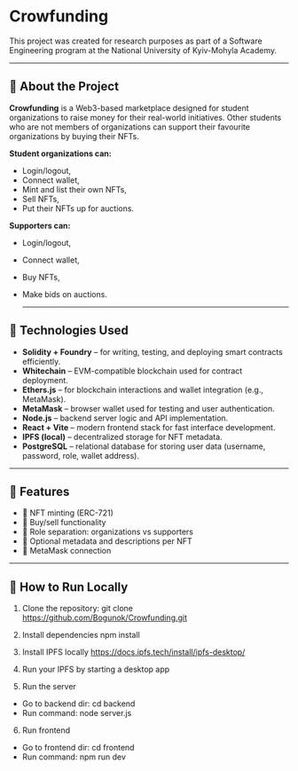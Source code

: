 # Crowfunding
This project was created for research purposes as part of a Software Engineering program at the National University of Kyiv-Mohyla Academy.

---

## 🧠 About the Project

**Crowfunding** is a Web3-based marketplace designed for student organizations to raise money for their real-world initiatives. Other students who are not members of organizations can support their favourite organizations by buying their NFTs. 

**Student organizations can:**
- Login/logout,
- Connect wallet,
- Mint and list their own NFTs,
- Sell NFTs,
- Put their NFTs up for auctions.

**Supporters can:**
- Login/logout,
- Connect wallet,
- Buy NFTs,
- Make bids on auctions.

  ---

## 🔧 Technologies Used

- **Solidity + Foundry** – for writing, testing, and deploying smart contracts efficiently.
- **Whitechain** – EVM-compatible blockchain used for contract deployment.
- **Ethers.js** – for blockchain interactions and wallet integration (e.g., MetaMask).
- **MetaMask** – browser wallet used for testing and user authentication.
- **Node.js** – backend server logic and API implementation.
- **React + Vite** – modern frontend stack for fast interface development.
- **IPFS (local)** – decentralized storage for NFT metadata.
- **PostgreSQL** – relational database for storing user data (username, password, role, wallet address).

---

## 🧪 Features

- 🎨 NFT minting (ERC-721)
- 🛒 Buy/sell functionality
- 👥 Role separation: organizations vs supporters
- 💬 Optional metadata and descriptions per NFT
- 🔐 MetaMask connection

---

## 🚀 How to Run Locally

1. Clone the repository:
git clone https://github.com/Bogunok/Crowfunding.git

2. Install dependencies
npm install

3. Install IPFS locally
https://docs.ipfs.tech/install/ipfs-desktop/

4. Run your IPFS by starting a desktop app

5. Run the server
- Go to backend dir: cd backend
- Run command: node server.js

6. Run frontend
- Go to frontend dir: cd frontend
- Run command: npm run dev

